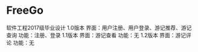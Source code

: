 # FreeGo
软件工程2017级毕业设计
1.0版本
    界面：用户注册、用户登录、游记推荐、游记查询
    功能：注册、登录
1.1版本
    界面：游记查看
    功能：无
1.2版本
    界面：游记评论
    功能：无
